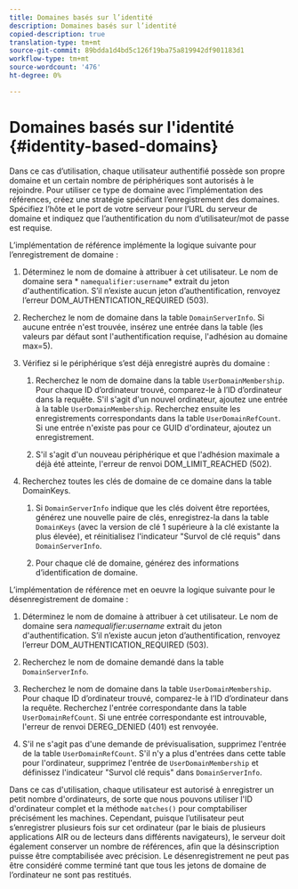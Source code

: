 ```yaml
---
title: Domaines basés sur l’identité
description: Domaines basés sur l’identité
copied-description: true
translation-type: tm+mt
source-git-commit: 89bdda1d4bd5c126f19ba75a819942df901183d1
workflow-type: tm+mt
source-wordcount: '476'
ht-degree: 0%

---
```



# Domaines basés sur l&#39;identité {#identity-based-domains}

Dans ce cas d’utilisation, chaque utilisateur authentifié possède son propre domaine et un certain nombre de périphériques sont autorisés à le rejoindre. Pour utiliser ce type de domaine avec l’implémentation des références, créez une stratégie spécifiant l’enregistrement des domaines. Spécifiez l’hôte et le port de votre serveur pour l’URL du serveur de domaine et indiquez que l’authentification du nom d’utilisateur/mot de passe est requise.

L’implémentation de référence implémente la logique suivante pour l’enregistrement de domaine :

1. Déterminez le nom de domaine à attribuer à cet utilisateur. Le nom de domaine sera * `namequalifier:username`* extrait du jeton d&#39;authentification. S’il n’existe aucun jeton d’authentification, renvoyez l’erreur DOM_AUTHENTICATION_REQUIRED (503).
1. Recherchez le nom de domaine dans la table `DomainServerInfo`. Si aucune entrée n&#39;est trouvée, insérez une entrée dans la table (les valeurs par défaut sont l&#39;authentification requise, l&#39;adhésion au domaine max=5).
1. Vérifiez si le périphérique s’est déjà enregistré auprès du domaine :

   1. Recherchez le nom de domaine dans la table `UserDomainMembership`. Pour chaque ID d’ordinateur trouvé, comparez-le à l’ID d’ordinateur dans la requête. S&#39;il s&#39;agit d&#39;un nouvel ordinateur, ajoutez une entrée à la table `UserDomainMembership`. Recherchez ensuite les enregistrements correspondants dans la table `UserDomainRefCount`. Si une entrée n&#39;existe pas pour ce GUID d&#39;ordinateur, ajoutez un enregistrement.

   1. S&#39;il s&#39;agit d&#39;un nouveau périphérique et que l&#39;adhésion maximale a déjà été atteinte, l&#39;erreur de renvoi DOM_LIMIT_REACHED (502).

1. Recherchez toutes les clés de domaine de ce domaine dans la table DomainKeys.

   1. Si `DomainServerInfo` indique que les clés doivent être reportées, générez une nouvelle paire de clés, enregistrez-la dans la table `DomainKeys` (avec la version de clé 1 supérieure à la clé existante la plus élevée), et réinitialisez l&#39;indicateur &quot;Survol de clé requis&quot; dans `DomainServerInfo`.

   1. Pour chaque clé de domaine, générez des informations d’identification de domaine.

L’implémentation de référence met en oeuvre la logique suivante pour le désenregistrement de domaine :

1. Déterminez le nom de domaine à attribuer à cet utilisateur. Le nom de domaine sera *namequalifier:username* extrait du jeton d&#39;authentification. S’il n’existe aucun jeton d’authentification, renvoyez l’erreur DOM_AUTHENTICATION_REQUIRED (503).
1. Recherchez le nom de domaine demandé dans la table `DomainServerInfo`.
1. Recherchez le nom de domaine dans la table `UserDomainMembership`. Pour chaque ID d’ordinateur trouvé, comparez-le à l’ID d’ordinateur dans la requête. Recherchez l&#39;entrée correspondante dans la table `UserDomainRefCount`. Si une entrée correspondante est introuvable, l&#39;erreur de renvoi DEREG_DENIED (401) est renvoyée.

1. S&#39;il ne s&#39;agit pas d&#39;une demande de prévisualisation, supprimez l&#39;entrée de la table `UserDomainRefCount`. S&#39;il n&#39;y a plus d&#39;entrées dans cette table pour l&#39;ordinateur, supprimez l&#39;entrée de `UserDomainMembership` et définissez l&#39;indicateur &quot;Survol clé requis&quot; dans `DomainServerInfo`.

Dans ce cas d&#39;utilisation, chaque utilisateur est autorisé à enregistrer un petit nombre d&#39;ordinateurs, de sorte que nous pouvons utiliser l&#39;ID d&#39;ordinateur complet et la méthode `matches()` pour comptabiliser précisément les machines. Cependant, puisque l’utilisateur peut s’enregistrer plusieurs fois sur cet ordinateur (par le biais de plusieurs applications AIR ou de lecteurs dans différents navigateurs), le serveur doit également conserver un nombre de références, afin que la désinscription puisse être comptabilisée avec précision. Le désenregistrement ne peut pas être considéré comme terminé tant que tous les jetons de domaine de l’ordinateur ne sont pas restitués.
